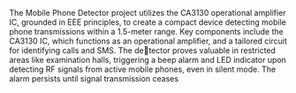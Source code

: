 The Mobile Phone Detector project utilizes the CA3130 operational amplifier IC, grounded
in EEE principles, to create a compact device detecting mobile phone transmissions
within a 1.5-meter range. Key components include the CA3130 IC, which functions as
an operational amplifier, and a tailored circuit for identifying calls and SMS. 
The detector proves valuable in restricted areas like examination halls, triggering a beep alarm
and LED indicator upon detecting RF signals from active mobile phones, even in silent
mode. The alarm persists until signal transmission ceases
